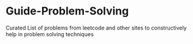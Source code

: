 # Guide-Problem-Solving
Curated List of problems from leetcode and other sites to constructively help in problem solving techniques
